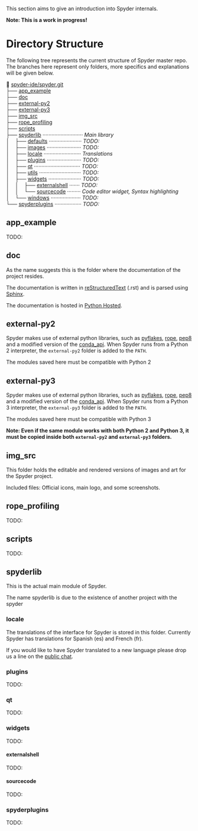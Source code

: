 This section aims to give an introduction into Spyder internals.

**Note: This is a work in progress!**

# Directory Structure

The following tree represents the current structure of Spyder master repo. The branches here represent only folders, more specifics and explanations will be given below.


:open_file_folder: [spyder-ide/spyder.git](https://github.com/spyder-ide/spyder)       <br>
├── [app_example](#app_example)                                                        <br>
├── [doc](#doc)                                                                        <br>
├── [external-py2](#external-py2)                                                      <br>
├── [external-py3](external-py3)                                                       <br>
├── [img_src](#img_src)                                                                <br>
├── [rope_profiling](#rope_profiling)                                                  <br>
├── [scripts](#scripts)                                                                <br>
├── [spyderlib](#spyderlib) ··························· *Main library*                               <br>
│&nbsp;&nbsp;&nbsp;&nbsp;├── [defaults](#defaults) ······················ *TODO:*                    <br>
│&nbsp;&nbsp;&nbsp;&nbsp;├── [images](#images) ······················· *TODO:*                       <br>
│&nbsp;&nbsp;&nbsp;&nbsp;├── [locale](#locale) ························· *Translations*              <br>
│&nbsp;&nbsp;&nbsp;&nbsp;├── [plugins](#plugins) ······················· *TODO:*                     <br>
│&nbsp;&nbsp;&nbsp;&nbsp;├── [qt](#qt) ······························· *TODO:*                       <br>
│&nbsp;&nbsp;&nbsp;&nbsp;├── [utils](#utils) ···························· *TODO:*                    <br>
│&nbsp;&nbsp;&nbsp;&nbsp;├── [widgets](#widgets) ······················ *TODO:*                      <br>
│&nbsp;&nbsp;&nbsp;&nbsp;│&nbsp;&nbsp;&nbsp;&nbsp;├── [externalshell](#externalshell) ······· *TODO:*<br>
│&nbsp;&nbsp;&nbsp;&nbsp;│&nbsp;&nbsp;&nbsp;&nbsp;└── [sourcecode](#sourcecode) ········· *Code editor widget, Syntax highlighting*    <br>
│&nbsp;&nbsp;&nbsp;&nbsp;└── [windows](#windows) ···················· *TODO:*                        <br>
└── [spyderplugins](#spyderplugins) ·················· *TODO:*                                       <br>

## app_example
TODO:

## doc
As the name suggests this is the folder where the documentation of the project resides. 

The documentation is written in [reStructuredText](http://docutils.sourceforge.net/rst.html) (.rst) and is parsed using [Sphinx](http://sphinx-doc.org/).

The documentation is hosted in [Python Hosted](https://pythonhosted.org/spyder/).

## external-py2
Spyder makes use of external python libraries, such as [pyflakes](https://github.com/pyflakes/pyflakes/), [rope](http://rope.sourceforge.net/), [pep8](https://github.com/jcrocholl/pep8) and a modified version of the [conda_api](https://github.com/conda/conda-api). When Spyder runs from a Python 2 interpreter, the `external-py2` folder is added to the `PATH`. 

The modules saved here must be compatible with Python 2

## external-py3
Spyder makes use of external python libraries, such as [pyflakes](https://github.com/pyflakes/pyflakes/), [rope](http://rope.sourceforge.net/), [pep8](https://github.com/jcrocholl/pep8) and a modified version of the [conda_api](https://github.com/conda/conda-api). When Spyder runs from a Python 3 interpreter, the `external-py3` folder is added to the `PATH`. 

The modules saved here must be compatible with Python 3

**Note: Even if the same module works with both Python 2 and Python 3, it must be copied inside both `external-py2` and `external-py3` folders.**

## img_src
This folder holds the editable and rendered versions of images and art for the Spyder project.

Included files: Official icons, main logo, and some screenshots.

## rope_profiling
TODO:

## scripts
TODO:

## spyderlib
This is the actual main module of Spyder.

The name spyderlib is due to the existence of another project with the spyder 

### locale 
The translations of the interface for Spyder is stored in this folder. Currently Spyder has translations for Spanish (es) and French (fr). 

If you would like to have Spyder translated to a new language please drop us a line on the [public chat](https://gitter.im/spyder-ide/public).

### plugins
TODO:

### qt
TODO:

### widgets
TODO:

#### externalshell
TODO:

#### sourcecode
TODO:

### spyderplugins
TODO:
